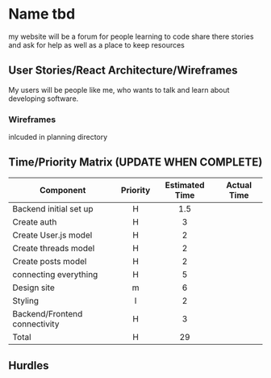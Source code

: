 # Name tbd
my website will be a forum for people learning to code share there stories and ask for help as well as a place to keep resources

## User Stories/React Architecture/Wireframes

My users will be people like me, who wants to talk and learn  about developing software.

### Wireframes

inlcuded in planning directory

## Time/Priority Matrix (UPDATE WHEN COMPLETE)
| Component | Priority | Estimated Time | Actual Time |
| --- | :---: |  :---: | :---: |
| Backend initial set up | H | 1.5 | |
| Create auth | H | 3 |  |
| Create User.js model | H | 2 |  |
| Create threads model | H | 2 |  |
| Create posts model | H | 2 |  |
| connecting everything | H | 5 |  |
| Design site | m | 6 |  |
| Styling | l | 2 |  |
| Backend/Frontend connectivity | H | 3 | |
| Total | H | 29 |  |

## Hurdles

